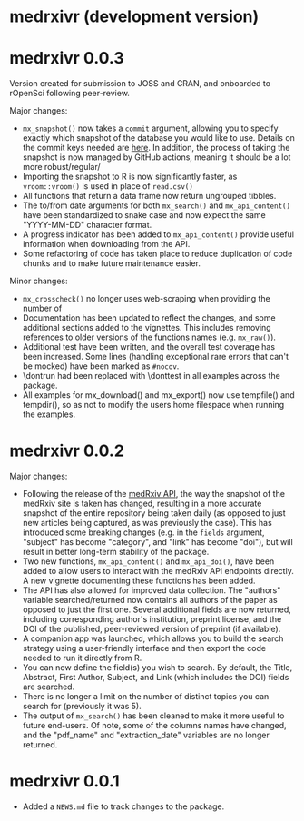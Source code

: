 # medrxivr (development version)

# medrxivr 0.0.3

Version created for submission to JOSS and CRAN, and onboarded to rOpenSci following peer-review. 

Major changes:

* `mx_snapshot()` now takes a `commit` argument, allowing you to specify exactly which snapshot of the database you would like to use. Details on the commit keys needed are [here](https://github.com/mcguinlu/medrxivr-data/commits/master/snapshot.csv). In addition, the process of taking the snapshot is now managed by GitHub actions, meaning it should be a lot more robust/regular/
* Importing the snapshot to R is now significantly faster, as `vroom::vroom()` is used in place of `read.csv()`
* All functions that return a data frame now return ungrouped tibbles.
* The  to/from date arguments for both `mx_search()` and `mx_api_content()` have been standardized to snake case and now expect the same "YYYY-MM-DD" character format.
* A progress indicator has been added to `mx_api_content()` provide useful information when downloading from the API.
* Some refactoring of code has taken place to reduce duplication of code chunks and to make future maintenance easier.

Minor changes:

* `mx_crosscheck()` no longer uses web-scraping when providing the number of 
* Documentation has been updated to reflect the changes, and some additional sections added to the vignettes. This includes removing references to older versions of the functions names (e.g. `mx_raw()`).
* Additional test have been written, and the overall test coverage has been increased. Some lines (handling exceptional rare errors that can't be mocked) have been marked as `#nocov`.
* \dontrun had been replaced with \donttest in all examples across the package. 
* All examples for mx_download() and mx_export() now use tempfile() and tempdir(), so as not to modify the users home filespace when running the examples.




# medrxivr 0.0.2

Major changes:  

* Following the release of the [medRxiv API](https://api.biorxiv.org/), the way the snapshot of the medRxiv site is taken has changed, resulting in a more accurate snapshot of the entire repository being taken daily (as opposed to just new articles being captured, as was previously the case). This has introduced some breaking changes (e.g. in the `fields` argument, "subject" has become "category", and "link" has become "doi"), but will result in better long-term stability of the package.
* Two new functions, `mx_api_content()` and `mx_api_doi()`, have been added to allow users to interact with the medRxiv API endpoints directly. A new vignette documenting these functions has been added. 
* The API has also allowed for improved data collection. The "authors" variable searched/returned now contains all authors of the paper as opposed to just the first one. Several additional fields are now returned, including corresponding author's institution, preprint license, and the DOI of the published, peer-reviewed version of preprint (if available).
* A companion app was launched, which allows you to build the search strategy using a user-friendly interface and then export the code needed to run it directly from R. 
* You can now define the field(s) you wish to search. By default, the Title, Abstract, First Author, Subject, and Link (which includes the DOI) fields are searched. 
* There is no longer a limit on the number of distinct topics you can search for (previously it was 5).
* The output of `mx_search()` has been cleaned to make it more useful to future end-users. Of note, some of the columns names have changed, and the "pdf_name" and "extraction_date" variables are no longer returned.


# medrxivr 0.0.1

* Added a `NEWS.md` file to track changes to the package.
